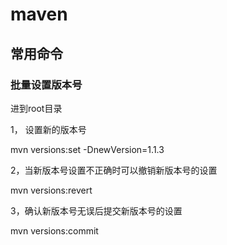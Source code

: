 # maven

## 常用命令
### 批量设置版本号
进到root目录

1， 设置新的版本号

mvn versions:set -DnewVersion=1.1.3

2，当新版本号设置不正确时可以撤销新版本号的设置

mvn versions:revert

3，确认新版本号无误后提交新版本号的设置

mvn versions:commit